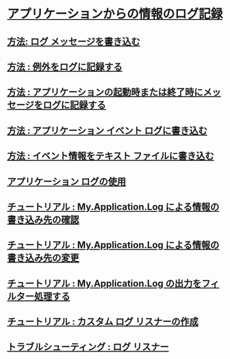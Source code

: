 # [アプリケーションからの情報のログ記録](logging-information-from-the-application.md)
## [方法: ログ メッセージを書き込む](how-to-write-log-messages.md)
## [方法 : 例外をログに記録する](how-to-log-exceptions.md)
## [方法 : アプリケーションの起動時または終了時にメッセージをログに記録する](how-to-log-messages-when-the-application-starts-or-shuts-down.md)
## [方法 : アプリケーション イベント ログに書き込む](how-to-write-to-an-application-event-log.md)
## [方法 : イベント情報をテキスト ファイルに書き込む](how-to-write-event-information-to-a-text-file.md)
## [アプリケーション ログの使用](working-with-application-logs.md)
## [チュートリアル : My.Application.Log による情報の書き込み先の確認](walkthrough-determining-where-my-application-log-writes-information.md)
## [チュートリアル : My.Application.Log による情報の書き込み先の変更](walkthrough-changing-where-my-application-log-writes-information.md)
## [チュートリアル : My.Application.Log の出力をフィルター処理する](walkthrough-filtering-my-application-log-output.md)
## [チュートリアル : カスタム ログ リスナーの作成](walkthrough-creating-custom-log-listeners.md)
## [トラブルシューティング : ログ リスナー](troubleshooting-log-listeners.md)
